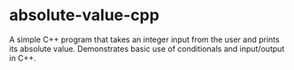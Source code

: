 # absolute-value-cpp
A simple C++ program that takes an integer input from the user and prints its absolute value. Demonstrates basic use of conditionals and input/output in C++.
